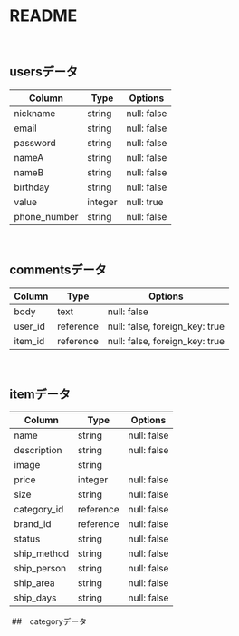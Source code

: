 # README
​
## usersデータ
|Column|Type|Options|
|-----|----|-------|
|nickname|string|null: false|
|email|string|null: false|
|password|string|null: false|
|nameA|string|null: false|
|nameB|string|null: false|
|birthday|string|null: false|
|value|integer|null: true|
|phone_number|string|null: false|
​
​
## commentsデータ
|Column|Type|Options|
|-----|----|-------|
|body|text|null: false|
|user_id|reference|null: false, foreign_key: true|
|item_id|reference|null: false, foreign_key: true|
​
## itemデータ
|Column|Type|Options|
|-----|----|-------|
|name|string|null: false|
|description|string|null: false|
|image|string|
|price|integer|null: false|
|size|string|null: false|
|category_id|reference|null: false|
|brand_id|reference|null: false|
|status|string|null: false|
|ship_method|string|null: false|
|ship_person|string|null: false|
|ship_area|string|null: false|
|ship_days|string|null: false|
​
##　categoryデータ
